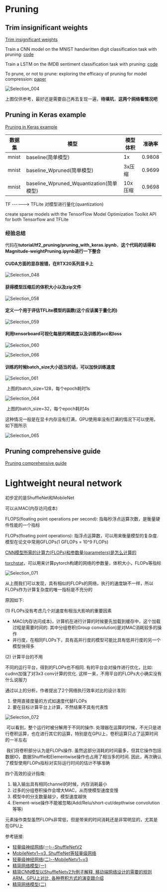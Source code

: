 # Pruning

## Trim insignificant weights

[Trim insignificant weights](https://www.tensorflow.org/model_optimization/guide/pruning)

Train a CNN model on the MNIST handwritten digit classification task with pruning: [code](https://github.com/tensorflow/model-optimization/blob/master/tensorflow_model_optimization/python/examples/sparsity/keras/mnist/mnist_cnn.py)

Train a LSTM on the IMDB sentiment classification task with pruning: [code](https://github.com/tensorflow/model-optimization/blob/master/tensorflow_model_optimization/python/examples/sparsity/keras/imdb/imdb_lstm.py)

To prune, or not to prune: exploring the efficacy of pruning for model compression: [paper](https://arxiv.org/pdf/1710.01878.pdf)

![Selection_004](pics/Selection_004.png)

​					上图仅供参考，最好还是需要自己再去复现一遍，**待填坑**，**这两个网络看情况吧**

## Pruning in Keras example

[Pruning in Keras example](https://www.tensorflow.org/model_optimization/guide/pruning/pruning_with_keras#see_persistence_of_accuracy_from_tf_to_tflite)

| 数据集 | 模型                                     | 模型体积 | 准确率 |
| ------ | ---------------------------------------- | -------- | ------ |
| mnist  | baseline(简单模型)                       | 1x       | 0.9808 |
| mnist  | baseline_Wpruned(简单模型)               | 3x压缩   | 0.9699 |
| mnist  | baseline_Wpruned_Wquantization(简单模型) | 10x压缩  | 0.9698 |

TF ------>  TFLite    对模型进行量化(quantization)

create sparse models with the TensorFlow Model Optimization Toolkit API for both Tensorflow and TFLite

### 经验总结

代码在**tutorial/tf2_pruning/pruning_with_keras.ipynb**，**这个代码的话得和Magnitude-weightPruning.ipynb进行一下整合**

#### CUDA方面的显存报错，在RTX20系列显卡上

![Selection_048](pics/Selection_048.png)

#### 获得模型压缩后的体积大小以及zip文件

![Selection_058](pics/Selection_058.png)

#### 定义一个用于评估TFLite模型的函数(这个应该属于量化的)

![Selection_059](pics/Selection_059.png)

#### 利用tensorboard可视化每层的稀疏度以及训练的acc和loss

![Selection_060](pics/Selection_060.png)

![Selection_066](pics/Selection_066.png)

#### 训练的时候batch_size大小适当的话，可以加快训练速度

![Selection_061](pics/Selection_061.png)

​										上图的batch_size=128，每个epoch耗时1s

![Selection_064](pics/Selection_064.png)

​										上图的batch_size=32，每个epoch耗时4s

这种情况一般是在显卡内存没有打满，GPU使用率没有打满的情况下可以使用，如下图所示

![Selection_065](pics/Selection_065.png)

## Pruning comprehensive guide

[Pruning comprehensive guide](https://www.tensorflow.org/model_optimization/guide/pruning/comprehensive_guide)



# Lightweight neural network

初步定的是ShuffleNet和MobileNet

可以从MAC(内存访问成本)

FLOPS(floating point operations per second): 指每秒浮点运算次数，是衡量硬件性能的一个指标

FLOPs(floating point operations): 指浮点运算数，可以用来衡量模型的复杂度. 模型在论文中常用GFLOPs(1 GFLOPs = 10^9 FLOPs)

[CNN模型所需的计算力(FLOPs)和参数量(parameters)是怎么计算的](https://www.zhihu.com/question/65305385)

[torchstat](https://link.zhihu.com/?target=https%3A//github.com/Swall0w/torchstat)，可以用来计算pytorch构建的网络的参数量，体积大小，FLOPs等指标

![Selection_071](pics/Selection_071.png)

​				从上图我们可以发现，具有相似的FLOPs的网络，执行的速度缺不一样，所以FLOPs作为计算复杂度的唯一指标是不充分的

原因如下:

(1) FLOPs没有考虑几个对速度有相当大影响的重要因素

+ MAC(内存访问成本)，计算机在进行计算的时候要先加载到缓存中，这个加载过程是需要时间的. 其中分组卷积(Group convolution)是对MAC消耗较多的操作
+ 并行度，在相同FLOPs下，具有高并行度的模型可能比具有低并行度的另一个模型快得多

(2) 计算平台的不用

不同的运行平台，得到的FLOPs也不相同. 有的平台会对操作进行优化，比如: cudnn加强了对3x3 conv计算的优化. 这样一来，不用平台的FLOPs大小确实没有什么说服力



通过以上的分析，作者提出了2个网络执行效率对比的设计准则:

1. 使用直接度量的方式如速度代替FLOPs
2. 要在目标计算平台上计算，不然结果不具有代表性



![Selection_072](pics/Selection_072.png)

​			可以看到，整个运行时被分解用于不同的操作. 处理器在运算的时候，不光只是进行卷积运算，也在进行其它的运算，特别是在GPU上，卷积运算只占了运算时间的一半左右

​			我们将卷积部分认为是FLOPs操作. 虽然这部分消耗的时间最多，但其它操作包括数据IO，数据Shuffle和Elementwise操作也占用了相当多的时间. 因此，再次确认了模型使用FLOPs指标对实际运行时间的估计不够准确



四个高效的设计指南:

1. 输入输出具有相同channel的时候，内存消耗最小
2. 过多的分组卷积操作会增大MAC，从而使模型速度变慢
3. 模型中的分支数量越少，模型速度越快
4. Element-wise操作不能被忽略(Add/Relu/short-cut/depthwise convolution等等)

元素操作类型虽然FLOPs非常低，但是带来的时间消耗还是非常明显的，尤其是在GPU上

参考链接: 

+ [轻量级神经网络(一)--ShuffleNetV2](https://zhuanlan.zhihu.com/p/67009992)
+ [MobileNetv1~v3, ShuffleNet等轻量级网络](https://cygao.xyz/2019/07/12/lightweight/)
+ [轻量级神经网络(二)--MobileNetv1~v3](https://zhuanlan.zhihu.com/p/70703846)
+ [精简网络模型(一)](https://zhuanlan.zhihu.com/p/65998279)
+ [精简CNN模型以ShuffleNetv2为例子解释, 移动端网络设计的需要的规则ARM、GPU上对比, 各种卷积方式的演变跟介绍](https://blog.csdn.net/yangdashi888/article/details/87912600)
+ [精简网络模型(二)](https://zhuanlan.zhihu.com/p/66230470)



